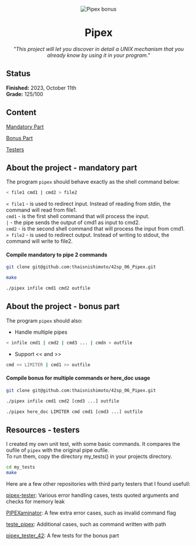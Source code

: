 <p align="center">
  <img src="https://github.com/thaisnishimoto/42-project-badges/blob/main/badges/pipexm.png" alt="Pipex bonus"/>
</p>

<h1 align=center>
	<b>Pipex</b>
</h1>

<p align="center"><i>"This project will let you discover in detail a UNIX mechanism that you already know by using it in your program."</i></p>  
<h2>
 Status
</h2>

**Finished:**  2023, October 11th <br>
**Grade:** 125/100

<h2>
Content
</h2>

[Mandatory Part](https://github.com/thaisnishimoto/42sp_06_Pipex#about-the-project---mandatory-part)

[Bonus Part](https://github.com/thaisnishimoto/42sp_06_Pipex#about-the-project---bonus-part)

[Testers](https://github.com/thaisnishimoto/42sp_06_Pipex#resources---testers)

<h2>
About the project - mandatory part
</h2>

The program `pipex` should behave exactly as the shell command below:
```sh
< file1 cmd1 | cmd2 > file2
```

`< file1` - is used to redirect input. Instead of reading from stdin, the command will read from file1. <br>
`cmd1` - is the first shell command that will process the input. <br>
`|` - the pipe sends the output of cmd1 as input to cmd2. <br>
`cmd2` - is the second shell command that will process the input from cmd1. <br>
`> file2` - is used to redirect output. Instead of writing to stdout, the command will write to file2. <br>

<h4>
 Compile mandatory to pipe 2 commands
</h4>

```sh
git clone git@github.com:thaisnishimoto/42sp_06_Pipex.git
```
```sh
make
```
```sh
./pipex infile cmd1 cmd2 outfile
```

<h2>
About the project - bonus part
</h2>

The program `pipex` should also:
- Handle multiple pipes
```sh
< infile cmd1 | cmd2 | cmd3 ... | cmdn > outfile
```
- Support << and >>
```sh
cmd << LIMITER | cmd1 >> outfile
```

<h4>
 Compile bonus for multiple commands or here_doc usage
</h4>

```sh
git clone git@github.com:thaisnishimoto/42sp_06_Pipex.git
``` 
```sh
./pipex infile cmd1 cmd2 [cmd3 ...] outfile
```
```sh
./pipex here_doc LIMITER cmd cmd1 [cmd3 ...] outfile
```

<h2>
Resources - testers
</h2>

I created my own unit test, with some basic commands. It compares the oufile of `pipex` with the original pipe oufile. <br>
To run them, copy the directory my_tests() in your projects directory.
```sh
cd my_tests
make
```

Here are a few other repositories with third party testers that I found usefull: <br>

[pipex-tester](https://github.com/denisgodoy/pipex-tester): Various error handling cases, tests quoted arguments and checks for memory leak

[PIPEXaminator](https://github.com/mariadaan/PIPEXaminator): A few extra error cases, such as invalid command flag

[teste_pipex](https://github.com/D-Daria/pipex): Additional cases, such as command written with path

[pipex_tester_42](https://github.com/Yoo0lh/pipex_tester_42): A few tests for the bonus part
